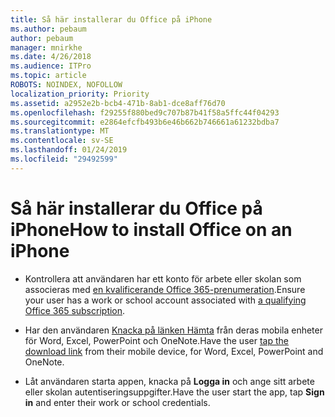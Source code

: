 ```yaml
---
title: Så här installerar du Office på iPhone
ms.author: pebaum
author: pebaum
manager: mnirkhe
ms.date: 4/26/2018
ms.audience: ITPro
ms.topic: article
ROBOTS: NOINDEX, NOFOLLOW
localization_priority: Priority
ms.assetid: a2952e2b-bcb4-471b-8ab1-dce8aff76d70
ms.openlocfilehash: f29255f880bed9c707b87b41f58a5ffc44f04293
ms.sourcegitcommit: e2864efcfb493b6e46b662b746661a61232bdba7
ms.translationtype: MT
ms.contentlocale: sv-SE
ms.lasthandoff: 01/24/2019
ms.locfileid: "29492599"
---
```

# <a name="how-to-install-office-on-an-iphone"></a><span data-ttu-id="c26c7-102">Så här installerar du Office på iPhone</span><span class="sxs-lookup"><span data-stu-id="c26c7-102">How to install Office on an iPhone</span></span>

- <span data-ttu-id="c26c7-103">Kontrollera att användaren har ett konto för arbete eller skolan som associeras med [en kvalificerande Office 365-prenumeration](https://support.office.com/article/9ef8b63a-05fd-4f9c-bac5-29da046833ea).</span><span class="sxs-lookup"><span data-stu-id="c26c7-103">Ensure your user has a work or school account associated with [a qualifying Office 365 subscription](https://support.office.com/article/9ef8b63a-05fd-4f9c-bac5-29da046833ea).</span></span>
    
- <span data-ttu-id="c26c7-104">Har den användaren [Knacka på länken Hämta](https://support.office.com/article/9df6d10c-7281-4671-8666-6ca8e339b628) från deras mobila enheter för Word, Excel, PowerPoint och OneNote.</span><span class="sxs-lookup"><span data-stu-id="c26c7-104">Have the user [tap the download link](https://support.office.com/article/9df6d10c-7281-4671-8666-6ca8e339b628) from their mobile device, for Word, Excel, PowerPoint and OneNote.</span></span> 
    
- <span data-ttu-id="c26c7-105">Låt användaren starta appen, knacka på **Logga in** och ange sitt arbete eller skolan autentiseringsuppgifter.</span><span class="sxs-lookup"><span data-stu-id="c26c7-105">Have the user start the app, tap **Sign in** and enter their work or school credentials.</span></span> 
    

